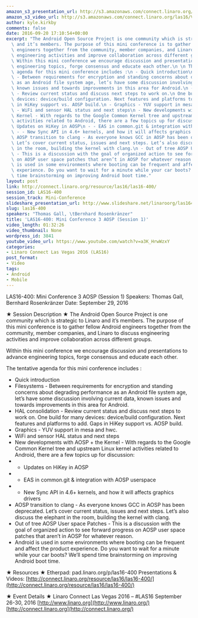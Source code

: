 ```yaml
---
amazon_s3_presentation_url: http://s3.amazonaws.com/connect.linaro.org/las16/Presentations/Thursday/LAS16-400%20-%20Mini%20Conference%203%20AOSP%20%28Session%201%29%20%281%29.pdf
amazon_s3_video_url: http://s3.amazonaws.com/connect.linaro.org/las16/Videos/Thursday/LAS16-400%20Mini%20Conference%20AOSP%20-%20Part%202.mp4
author: kyle.kirkby
comments: false
date: 2016-09-20 17:10:54+00:00
excerpt: "The Android Open Source Project is one community which is strategic to Linaro\
  \ and it’s members. The purpose of this mini conference is to gather fellow Android\
  \ engineers together from the community, member companies, and Linaro to discuss\
  \ engineering activities and improve collaboration across different groups.\n \n\
  \ Within this mini conference we encourage discussion and presentations to advance\
  \ engineering topics, forge consensus and educate each other.\n \n The tentative\
  \ agenda for this mini conference includes :\n - Quick introduction\n - Filesystems\
  \ - Between requirements for encryption and standing concerns about degrading performance\
  \ as an Android file system age, let’s have some discussion involving current data,\
  \ known issues and towards improvements in this area for Android.\n - HAL consolidation\
  \ - Review current status and discuss next steps to work on.\n One build for many\
  \ devices: device/build configuration. Next features and platforms to add. Gaps\
  \ in HiKey support vs. AOSP build.\n - Graphics - YUV support in mesa and hwc. \n\
  \ - WiFi and sensor HAL status and next steps\n - New developments with AOSP + the\
  \ Kernel - With regards to the Google Common Kernel tree and upstream Linux kernel\
  \ activities related to Android, there are a few topics up for discussion:\n - -\
  \ Updates on HiKey in AOSP\n - - EAS in common.git & integration with AOSP userspace\n\
  \ - - New Sync API in 4.6+ kernels, and how it will affects graphics drivers\n -\
  \ AOSP transition to clang - As everyone knows GCC in AOSP has been deprecated.\
  \ Let’s cover current status, issues and next steps. Let’s also discuss the elephant\
  \ in the room, building the kernel with clang.\n - Out of tree AOSP User space Patches\
  \ - This is a discussion with the goal of organized action to see forward progress\
  \ on AOSP user space patches that aren’t in AOSP for whatever reason. \n - Android\
  \ is used in some environments where booting can be frequent and affect the product\
  \ experience. Do you want to wait for a minute while your car boots? We’ll spend\
  \ time brainstorming on improving Android boot time."
layout: post
link: http://connect.linaro.org/resource/las16/las16-400/
session_id: LAS16-400
session_track: Mini-Conference
slideshare_presentation_url: http://www.slideshare.net/linaroorg/las16400-mini-conference-3-aosp-session-1
slug: las16-400
speakers: "Thomas Gall, \tBernhard Rosenkränzer"
title: 'LAS16-400: Mini Conference 3 AOSP (Session 1)'
video_length: 01:32:26
video_thumbnail: None
wordpress_id: 3841
youtube_video_url: https://www.youtube.com/watch?v=a3K_HrwWzxY
categories:
- Linaro Connect Las Vegas 2016 (LAS16)
post_format:
- Video
tags:
- Android
- Mobile
---
```


LAS16-400: Mini Conference 3 AOSP (Session 1)
Speakers: Thomas Gall, Bernhard Rosenkränzer
Date: September 29, 2016

★ Session Description ★
The Android Open Source Project is one community which is strategic to Linaro and it’s members. The purpose of this mini conference is to gather fellow Android engineers together from the community, member companies, and Linaro to discuss engineering activities and improve collaboration across different groups.

Within this mini conference we encourage discussion and presentations to advance engineering topics, forge consensus and educate each other.

The tentative agenda for this mini conference includes :
- Quick introduction
- Filesystems - Between requirements for encryption and standing concerns about degrading performance as an Android file system age, let’s have some discussion involving current data, known issues and towards improvements in this area for Android.
- HAL consolidation - Review current status and discuss next steps to work on.
One build for many devices: device/build configuration. Next features and platforms to add. Gaps in HiKey support vs. AOSP build.
- Graphics - YUV support in mesa and hwc.
- WiFi and sensor HAL status and next steps
- New developments with AOSP + the Kernel - With regards to the Google Common Kernel tree and upstream Linux kernel activities related to Android, there are a few topics up for discussion:
- - Updates on HiKey in AOSP
- - EAS in common.git & integration with AOSP userspace
- - New Sync API in 4.6+ kernels, and how it will affects graphics drivers
- AOSP transition to clang - As everyone knows GCC in AOSP has been deprecated. Let’s cover current status, issues and next steps. Let’s also discuss the elephant in the room, building the kernel with clang.
- Out of tree AOSP User space Patches - This is a discussion with the goal of organized action to see forward progress on AOSP user space patches that aren’t in AOSP for whatever reason.
- Android is used in some environments where booting can be frequent and affect the product experience. Do you want to wait for a minute while your car boots? We’ll spend time brainstorming on improving Android boot time.

★ Resources ★
Etherpad: pad.linaro.org/p/las16-400
Presentations & Videos: [http://connect.linaro.org/resource/las16/las16-400/](http://connect.linaro.org/resource/las16/las16-400/)

★ Event Details ★
Linaro Connect Las Vegas 2016 – #LAS16
September 26-30, 2016
[http://www.linaro.org](http://www.linaro.org/)
[http://connect.linaro.org](http://connect.linaro.org/)


